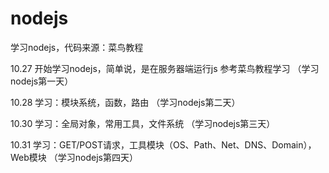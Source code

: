# nodejs
学习nodejs，代码来源：菜鸟教程

10.27  开始学习nodejs，简单说，是在服务器端运行js
       参考菜鸟教程学习
       （学习nodejs第一天）
       
10.28  学习：模块系统，函数，路由
       （学习nodejs第二天）

10.30  学习：全局对象，常用工具，文件系统
       （学习nodejs第三天）

10.31  学习：GET/POST请求，工具模块（OS、Path、Net、DNS、Domain），Web模块
       （学习nodejs第四天）
